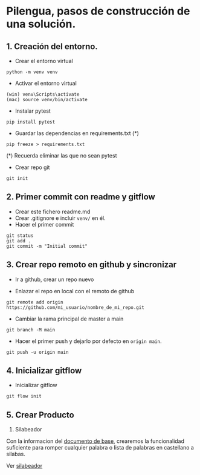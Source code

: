 # Pilengua, pasos de construcción de una solución.

## 1. Creación del entorno.

- Crear el entorno virtual
```
python -m venv venv
```

- Activar el entorno virtual
```
(win) venv\Scripts\activate
(mac) source venv/bin/activate
```

- Instalar pytest
```
pip install pytest
```

- Guardar las dependencias en requirements.txt (*)
```
pip freeze > requirements.txt
```
(*) Recuerda eliminar las que no sean pytest

- Crear repo git
```
git init
```

## 2. Primer commit con readme y gitflow

- Crear este fichero readme.md
- Crear .gitignore e incluir `venv/` en él.
- Hacer el primer commit

```
git status
git add .
git commit -m "Initial commit"
```

## 3. Crear repo remoto en github y sincronizar

- Ir a github, crear un repo nuevo

- Enlazar el repo en local con el remoto de github
```
git remote add origin https://github.com/mi_usuario/nombre_de_mi_repo.git
```

- Cambiar la rama principal de master a main
```
git branch -M main
```

- Hacer el primer push y dejarlo por defecto en `origin main`.
```
git push -u origin main
```

## 4. Inicializar gitflow
- Inicializar gitflow
```
git flow init
```

## 5. Crear Producto

1. Silabeador

Con la informacion del [documento de base](docs/requisitos.pdf), crearemos la funcionalidad suficiente para romper cualquier palabra o lista de palabras en castellano a silabas.

Ver [silabeador](docs/silabeador.md)